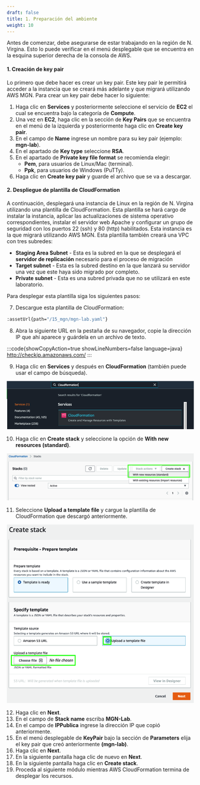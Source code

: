 ```yaml
---
draft: false
title: 1. Preparación del ambiente
weight: 10
---
```

Antes de comenzar, debe asegurarse de estar trabajando en la región de N. Virgina. Esto lo puede verificar en el menú desplegable que se encuentra en la esquina superior derecha de la consola de AWS.

#### 1. Creación de key pair

Lo primero que debe hacer es crear un key pair. Este key pair le permitirá acceder a la instancia que se creará más adelante y que migrará utilizando AWS MGN. Para crear un key pair debe hacer lo siguiente:

1. Haga clic en **Services** y posteriormente seleccione el servicio de **EC2** el cual se encuentra bajo la categoría de **Compute**.
2. Una vez en **EC2**, haga clic en la sección de **Key Pairs** que se encuentra en el menú de la izquierda y posteriormente haga clic en **Create key pair**.
3. En el campo de **Name** ingrese un nombre para su key pair (ejemplo: **mgn-lab**).
4. En el apartado de **Key type** seleccione **RSA**.
5. En el apartado de  **Private key file format** se recomienda elegir:
    - **Pem**, para usuarios de Linux/Mac (terminal).
    - **Ppk**, para usuarios de Windows (PuTTy).
6. Haga clic en **Create key pair** y guarde el archivo que se va a descargar.

#### 2. Despliegue de plantilla de CloudFormation

A continuación, desplegará una instancia de Linux en la región de N. Virgina utilizando una plantilla de CloudFormation. Esta plantilla se hará cargo de instalar la instancia, aplicar las actualizaciones de sistema operativo correspondientes, instalar el servidor web Apache y configurar un grupo de seguridad con los puertos 22 (ssh) y 80 (http) habilitados. Esta instancia es la que migrará utilizando AWS MGN. Esta plantilla también creará una VPC con tres subredes:

* **Staging Area Subnet** - Esta es la subred en la que se desplegará el **servidor de replicación** necesario para el proceso de migración
*  **Target subnet** - Esta es la subred destino en la que lanzará su servidor una vez que este haya sido migrado por completo.
*  **Private subnet** - Esta es una subred privada que no se utilizará en este laboratorio.

Para desplegar esta plantilla siga los siguientes pasos:

7. Descargue esta plantilla de CloudFormation:

```bash
:assetUrl{path="/15_mgn/mgn-lab.yaml"}
```


8. Abra la siguiente URL en la pestaña de su navegador, copie la dirección IP que ahí aparece y guárdela en un archivo de texto.

:::code{showCopyAction=true showLineNumbers=false language=java}
http://checkip.amazonaws.com/
:::

9. Haga clic en **Services** y después en **CloudFormation** (también puede usar el campo de búsqueda).

![CloudFormation](/static/images/mgn/cloudformation1.png)

10. Haga clic en **Create stack** y seleccione la opción de **With new resources (standard)**.

![CloudFormation](/static/images/mgn/cloudformation2.png)

11. Seleccione **Upload a template file** y cargue la plantilla de CloudFormation que descargó anteriormente.

![CloudFormation](/static/images/mgn/cloudformation3.png)

12. Haga clic en **Next**.
13. En el campo de **Stack name** escriba **MGN-Lab**.
14. En el campo de **IPPublica** ingrese la dirección IP que copió anteriormente.
15. En el menú desplegable de **KeyPair** bajo la sección de **Parameters** elija el key pair que creó anteriormente **(mgn-lab)**.
16. Haga clic en **Next**.
17. En la siguiente pantalla haga clic de nuevo en **Next**.
18. En la siguiente pantalla haga clic en **Create stack**.
19. Proceda al siguiente módulo mientras AWS CloudFormation termina de desplegar los recursos.